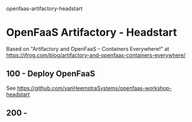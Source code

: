 openfaas-artifactory-headstart

# OpenFaaS Artifactory - Headstart

Based on "Artifactory and OpenFaaS – Containers Everywhere!" at https://jfrog.com/blog/artifactory-and-openfaas-containers-everywhere/

## 100 - Deploy OpenFaaS

See https://github.com/vanHeemstraSystems/openfaas-workshop-headstart

## 200 - 
